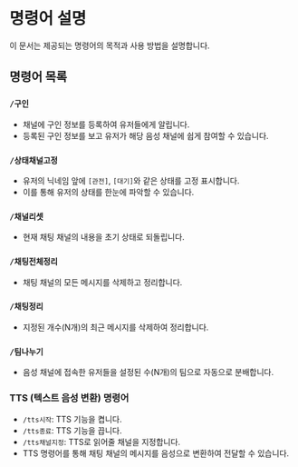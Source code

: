 # 명령어 설명

이 문서는 제공되는 명령어의 목적과 사용 방법을 설명합니다.

## 명령어 목록

### `/구인`
- 채널에 구인 정보를 등록하여 유저들에게 알립니다.
- 등록된 구인 정보를 보고 유저가 해당 음성 채널에 쉽게 참여할 수 있습니다.

### `/상태채널고정`
- 유저의 닉네임 앞에 `[관전]`, `[대기]`와 같은 상태를 고정 표시합니다.
- 이를 통해 유저의 상태를 한눈에 파악할 수 있습니다.

### `/채널리셋`
- 현재 채팅 채널의 내용을 초기 상태로 되돌립니다.

### `/채팅전체정리`
- 채팅 채널의 모든 메시지를 삭제하고 정리합니다.

### `/채팅정리`
- 지정된 개수(N개)의 최근 메시지를 삭제하여 정리합니다.

### `/팀나누기`
- 음성 채널에 접속한 유저들을 설정된 수(N개)의 팀으로 자동으로 분배합니다.

### TTS (텍스트 음성 변환) 명령어
- `/tts시작`: TTS 기능을 켭니다.
- `/tts종료`: TTS 기능을 끕니다.
- `/tts채널지정`: TTS로 읽어줄 채널을 지정합니다.
- TTS 명령어를 통해 채팅 채널의 메시지를 음성으로 변환하여 전달할 수 있습니다.